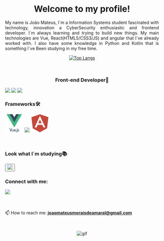 
<h1 align="center">Welcome to my profile!</h1>



<p  align="justify">My name is João Mateus, I´m a Information Systems student fascinated with technology, innovation a CyberSecurity enthusiastic and frontend developer. 
I´m always learning and trying to build new things. My main technologies are Vue, React(HTML5/CSS3/JS) and angular that I´ve already worked with. I also have some knowledge in Python and Kotlin that is something I´ve Been studying in my free time.</p>

<div align="center">
 
[![Top Langs](https://github-readme-stats.vercel.app/api/top-langs/?username=joaomateuus&layout=compact&theme=tokyonight)](https://github.com/joaomateuus/github-readme-stats)
</div>

<br>

<div float="left">
 
  <h3 align="center">Front-end Developer🎨</h3>
    <img src="https://user-images.githubusercontent.com/80249973/126726480-1285c6c4-d83b-4c84-9470-5a93c983acc4.png" heigth="1500" width="100"/>
    <img src="https://www.seekpng.com/png/full/80-803501_javascript-logo-logo-de-java-script-png.png" heigth="50" width="60"/>
    <img src="https://cdn.iconscout.com/icon/free/png-512/typescript-1174965.png" heigth="50" width="60"/>
  
   <h3 heigth="50" width="60"> Frameworks🛠️</h3>
   <img src="https://raw.githubusercontent.com/devicons/devicon/9f4f5cdb393299a81125eb5127929ea7bfe42889/icons/vuejs/vuejs-original-wordmark.svg" heigth="50" width="60"/>
   <img src="https://upload.wikimedia.org/wikipedia/commons/thumb/a/a7/React-icon.svg/640px-React-icon.svg.png" heigth="70" width="65"/>
   <img src="https://raw.githubusercontent.com/devicons/devicon/9f4f5cdb393299a81125eb5127929ea7bfe42889/icons/angularjs/angularjs-plain.svg" heigth="50" width="60"/>                                                                                                     
                                                                                                        
  <div align="center" background-color="white">
   
  </div>
                                                                                                        
   <div align="center">
    
  </div>                                                                                                      
                                                                                                                                                                                                     
</div>
<br>
<br>

 
 


<div align="start">
 <h3 height="50" width="60">Look what I´m studying📚</h3>
 <button><a href="https://telling-script-0d7.notion.site/Estudos-dfaec3d6355e4d1ea781cfb76fd67aa4"><img  src="https://upload.wikimedia.org/wikipedia/commons/4/45/Notion_app_logo.png?20200221181224" heigth="50" width="60" /></a></button>


 
 <div align="leftr">
  <h3 align="left">Connect with me:</h3>
  <a class="url" href="https://www.linkedin.com/in/jo%C3%A3omateus-/" align="center">
   <img src="https://cdn.icon-icons.com/icons2/2428/PNG/512/linkedin_black_logo_icon_147114.png" heigth="50" width="60"/>
  </a>
</div>

<br>
<br>
<div align="left">

📫 How to reach me: **joaomateusmoraisdeamaral@gmail.com**

</div>
<br>
 
 <div align="center">
 
![gif](https://c.tenor.com/mCiM7CmGGI4AAAAC/naruto.gif)

 </div>

  


